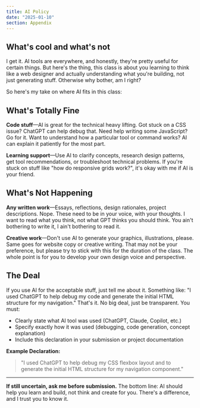 ```yaml
---
title: AI Policy
date: "2025-01-10"
section: Appendix
---
```


## What's cool and what's not 
I get it. AI tools are everywhere, and honestly, they're pretty useful for certain things. But here's the thing, this class is about you learning to think like a web designer and actually understanding what you're building, not just generating stuff. Otherwise why bother, am I right? 

So here's my take on where AI fits in this class:
## What's Totally Fine

**Code stuff**—AI is great for the technical heavy lifting. Got stuck on a CSS issue? ChatGPT can help debug that. Need help writing some JavaScript? Go for it. Want to understand how a particular tool or command works? AI can explain it patiently for the most part.

**Learning support**—Use AI to clarify concepts, research design patterns, get tool recommendations, or troubleshoot technical problems. If you're stuck on stuff like "how do responsive grids work?", it's okay with me if AI is your friend.

## What's Not Happening

**Any written work**—Essays, reflections, design rationales, project descriptions. Nope. These need to be in your voice, with your thoughts. I want to read what you think, not what GPT thinks you should think. You ain't bothering to write it, I ain't bothering to read it.

**Creative work**—Don't use AI to generate your graphics, illustrations, please. Same goes for website copy or creative writing. That may not be your preference, but please try to stick with this for the duration of the class. The whole point is for you to develop your own design voice and perspective. 

## The Deal

If you use AI for the acceptable stuff, just tell me about it. Something like: "I used ChatGPT to help debug my code and generate the initial HTML structure for my navigation." That's it. No big deal, just be transparent. You must:

- Clearly state what AI tool was used (ChatGPT, Claude, Copilot, etc.)
- Specify exactly how it was used (debugging, code generation, concept explanation)
- Include this declaration in your submission or project documentation

**Example Declaration:**

> "I used ChatGPT to help debug my CSS flexbox layout and to generate the initial HTML structure for my navigation component."

---

**If still uncertain, ask me before submission.** The bottom line: AI should help you learn and build, not think and create for you. There's a difference, and I trust you to know it.
